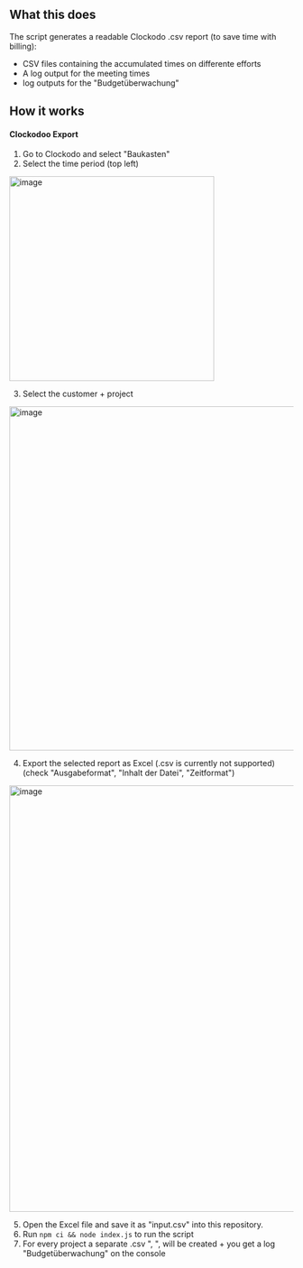 ## What this does

The script generates a readable Clockodo .csv report (to save time with billing):
- CSV files containing the accumulated times on differente efforts
- A log output for the meeting times
- log outputs for the "Budgetüberwachung"


## How it works

#### Clockodoo Export

1) Go to Clockodo and select "Baukasten"
2) Select the time period (top left)

<img width="363" alt="image" src="https://user-images.githubusercontent.com/172394/192718381-3440e242-750b-4db8-a667-ee143ed79574.png">

3) Select the customer + project

<img width="610" alt="image" src="https://user-images.githubusercontent.com/172394/192719116-8155b0a8-82b8-479a-8373-63e9b6a1f759.png">

4) Export the selected report as Excel (.csv is currently not supported) (check "Ausgabeformat", "Inhalt der Datei", "Zeitformat")

<img width="756" alt="image" src="https://user-images.githubusercontent.com/172394/192717906-b43f7bf1-fa72-45a4-aed7-f191d6a81644.png">

5) Open the Excel file and save it as "input.csv" into this repository.
6) Run `npm ci && node index.js` to run the script
7) For every project a separate .csv "<desc>, <time-in-hours>", will be created + you get a log "Budgetüberwachung" on the console

